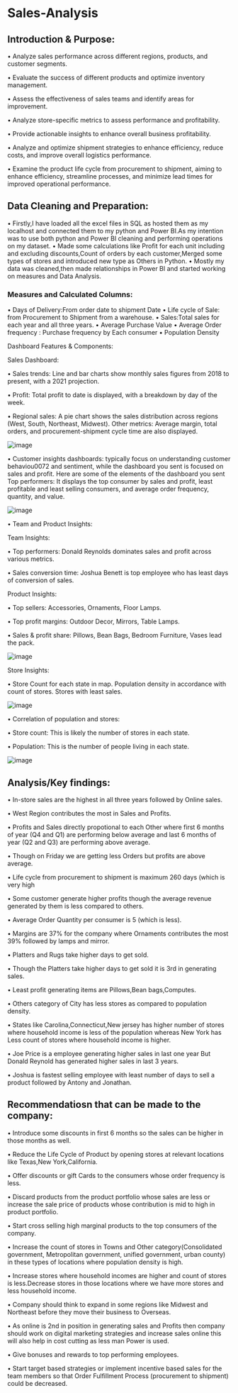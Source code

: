 # Sales-Analysis

## Introduction & Purpose: 

•	Analyze sales performance across different regions, products, and customer segments.

•	Evaluate the success of different products and optimize inventory management.

•	Assess the effectiveness of sales teams and identify areas for improvement.

•	Analyze store-specific metrics to assess performance and profitability.

•	Provide actionable insights to enhance overall business profitability.

•	Analyze and optimize shipment strategies to enhance efficiency, reduce costs, and improve overall logistics performance.

•	Examine the product life cycle from procurement to shipment, aiming to enhance efficiency, streamline processes, and minimize lead times for improved operational performance.

## Data Cleaning and Preparation:

•	Firstly,I have loaded all the excel files in SQL as hosted them as my localhost and connected them to  my python and Power BI.As my intention was to use both python and Power BI cleaning and performing operations on my dataset.
•	Made some calculations like Profit for each unit including and excluding discounts,Count of orders by each customer,Merged some types of stores and introduced new type as Others in Python.
•	Mostly my data was cleaned,then made relationships in Power BI and started working on measures and Data Analysis.

### Measures and Calculated Columns:
•	Days of Delivery:From order date to shipment Date
•	Life cycle of Sale: from Procurement to Shipment from a warehouse.
•	Sales:Total sales for each year and all three years.
•	Average Purchase Value
•	Average Order frequency : Purchase frequency by Each consumer
•	Population Density

Dashboard Features & Components:

Sales Dashboard:

•	Sales trends: Line and bar charts show monthly sales figures from 2018 to present, with a 2021 projection.

•	Profit: Total profit to date is displayed, with a breakdown by day of the week. 

•	Regional sales: A pie chart shows the sales distribution across regions (West, South, Northeast, Midwest). Other metrics: Average margin, total orders, and procurement-shipment cycle time are also displayed.

![image](https://github.com/Sidnahar04/Sales-Analysis/assets/68987629/eed70753-9f3b-463e-8c9f-726aea74d554)


•	 Customer insights dashboards: typically focus on understanding customer behaviou0072 and sentiment, while the dashboard you sent is focused on sales and profit. Here are some of the elements of the dashboard you sent Top performers: It displays the top consumer by sales and profit, least profitable and least selling consumers, and average order frequency, quantity, and value. 

![image](https://github.com/Sidnahar04/Sales-Analysis/assets/68987629/392523c4-905c-483b-a47a-ec2a8df3c442)


•	Team and Product Insights:

Team Insights: 

• Top performers: Donald Reynolds dominates sales and profit across various metrics.

• Sales conversion time: Joshua Benett is top employee who has least days of conversion of sales.

Product Insights:

 • Top sellers: Accessories, Ornaments, Floor Lamps.
 
• Top profit margins: Outdoor Decor, Mirrors, Table Lamps.

 • Sales & profit share: Pillows, Bean Bags, Bedroom Furniture, Vases lead the pack. 

![image](https://github.com/Sidnahar04/Sales-Analysis/assets/68987629/fa6a8aa6-3369-4de0-afa8-c599f0a8d342)

 
Store Insights: 

•	Store Count for each state in map. Population density in accordance with count of stores. Stores with least sales. 

![image](https://github.com/Sidnahar04/Sales-Analysis/assets/68987629/cd275705-d914-4704-8765-e36f27549155)


•	Correlation of population and stores: 

•	Store count: This is likely the number of stores in each state.

•	Population: This is the number of people living in each state.

![image](https://github.com/Sidnahar04/Sales-Analysis/assets/68987629/533452d7-0afb-42db-b744-ff8e04f9d1d2)


## Analysis/Key findings:

•	In-store sales are the highest in all three years followed by Online sales.

•	West Region contributes the most in Sales and Profits.

•	Profits and Sales directly propotional to each Other where first 6 months of year (Q4 and Q1) are performing below average and last 6 months of year (Q2 and Q3) are performing above average.

•	Though on Friday we are getting less Orders but profits are above average.

•	Life cycle from procurement to shipment is maximum 260 days (which is very high

•	Some customer generate higher profits though the average revenue generated by them is less compared to others.

•	Average Order Quantity per consumer is 5 (which is less).

•	Margins are 37% for the company where Ornaments contributes the most 39% followed by lamps and mirror.

•	Platters and Rugs take higher days to get sold.

• Though the Platters take higher days to get sold it is 3rd in generating sales.

• Least profit generating items are Pillows,Bean bags,Computes.

• Others category of City has less stores as compared to population density.

• States like Carolina,Connecticut,New jersey has higher number of stores where household income is less of the population whereas New York has Less count of stores where household income is higher.

• Joe Price is a employee generating higher sales in last one year But Donald Reynold has generated higher sales in last 3 years.

• Joshua is fastest selling employee with least number of days to sell a product followed by Antony and Jonathan.

## Recommendatiosn that can be made to the company:

• Introduce some discounts in first 6 months so the sales can be higher in those months as well.

• Reduce the Life Cycle of Product by opening stores at relevant locations like Texas,New York,California.

• Offer discounts or gift Cards to the consumers whose order frequency is less.

• Discard products from the product portfolio whose sales are less or increase the sale price of products whose contribution is mid to high in product portfolio.

• Start cross selling high marginal products to the top consumers of the company.

• Increase the count of stores in Towns and Other category(Consolidated government, Metropolitan government, unified government, urban county) in these types of locations where population density is high.

• Increase stores where household incomes are higher and count of stores is less.Decrease stores in those locations where we have more stores and less household income.

• Company should think to expand in some regions like Midwest and Northeast before they move their business to Overseas.

• As online is 2nd in position in generating sales and Profits then company should work on digital marketing strategies and increase sales online this will also help in cost cutting as less man Power is used.

• Give bonuses and rewards to top performing employees.

• Start target based strategies or implement incentive based sales for the team members so that Order Fulfillment Process (procurement to shipment) could be decreased.












